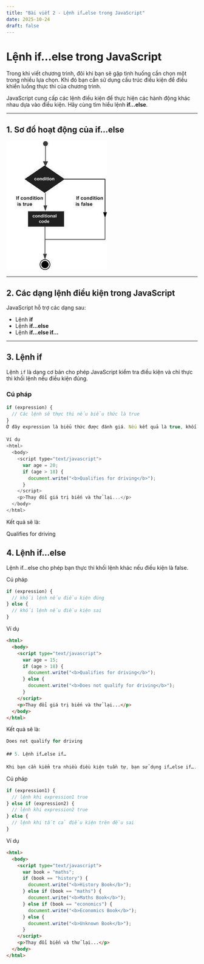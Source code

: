 ```yaml
---
title: "Bài viết 2 - Lệnh if…else trong JavaScript"
date: 2025-10-24
draft: false
---
```


# Lệnh if…else trong JavaScript

Trong khi viết chương trình, đôi khi bạn sẽ gặp tình huống cần chọn một trong nhiều lựa chọn. Khi đó bạn cần sử dụng cấu trúc điều kiện để điều khiển luồng thực thi của chương trình.

JavaScript cung cấp các lệnh điều kiện để thực hiện các hành động khác nhau dựa vào điều kiện. Hãy cùng tìm hiểu lệnh **if…else**.

---

## 1. Sơ đồ hoạt động của if…else  
![Profile cá nhân](post2.jpg)

---

## 2. Các dạng lệnh điều kiện trong JavaScript  
JavaScript hỗ trợ các dạng sau:  
- Lệnh **if**  
- Lệnh **if…else**  
- Lệnh **if…else if…**

---

## 3. Lệnh if  
Lệnh `if` là dạng cơ bản cho phép JavaScript kiểm tra điều kiện và chỉ thực thi khối lệnh nếu điều kiện đúng.

### Cú pháp  
```js
if (expression) {
  // Các lệnh sẽ thực thi nếu biểu thức là true
}
Ở đây expression là biểu thức được đánh giá. Nếu kết quả là true, khối lệnh bên trong if sẽ chạy; nếu false, không có gì xảy ra.

Ví dụ
<html>
  <body>
    <script type="text/javascript">
      var age = 20;
      if (age > 18) {
        document.write("<b>Qualifies for driving</b>");
      }
    </script>
    <p>Thay đổi giá trị biến và thử lại...</p>
  </body>
</html>
```

Kết quả sẽ là:

Qualifies for driving

## 4. Lệnh if…else

Lệnh if…else cho phép bạn thực thi khối lệnh khác nếu điều kiện là false.

Cú pháp
```js
if (expression) {
  // khối lệnh nếu điều kiện đúng
} else {
  // khối lệnh nếu điều kiện sai
}
```

Ví dụ
```html
<html>
  <body>
    <script type="text/javascript">
      var age = 15;
      if (age > 18) {
        document.write("<b>Qualifies for driving</b>");
      } else {
        document.write("<b>Does not qualify for driving</b>");
      }
    </script>
    <p>Thay đổi giá trị biến và thử lại...</p>
  </body>
</html>
```
Kết quả sẽ là:
```rust
Does not qualify for driving

## 5. Lệnh if…else if…

Khi bạn cần kiểm tra nhiều điều kiện tuần tự, bạn sử dụng if…else if….
```
Cú pháp
```js
if (expression1) {
  // lệnh khi expression1 true
} else if (expression2) {
  // lệnh khi expression2 true
} else {
  // lệnh khi tất cả điều kiện trên đều sai
}
```

Ví dụ
```html
<html>
  <body>
    <script type="text/javascript">
      var book = "maths";
      if (book == "history") {
        document.write("<b>History Book</b>");
      } else if (book == "maths") {
        document.write("<b>Maths Book</b>");
      } else if (book == "economics") {
        document.write("<b>Economics Book</b>");
      } else {
        document.write("<b>Unknown Book</b>");
      }
    </script>
    <p>Thay đổi biến và thử lại...</p>
  </body>
</html>
```